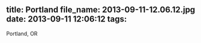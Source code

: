 title: Portland
file_name: 2013-09-11-12.06.12.jpg
date: 2013-09-11 12:06:12
tags:
---

Portland, OR